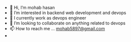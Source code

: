 - 👋 Hi, I’m mohab hasan
- 👀 I’m interested in backend web development and devops
- 🌱 I currently work as devops engineer
- 💞️ I’m looking to collaborate on anything related to devops
- 📫 How to reach me ... mohab5897@gmail.com
-

<!---
mohab58977/mohab58977 is a ✨ special ✨ repository because its `README.md` (this file) appears on your GitHub profile.
You can click the Preview link to take a look at your changes.
--->
